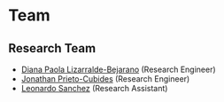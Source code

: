 # Team

## Research Team

- [Diana Paola Lizarralde-Bejarano](https://polislizarralde.github.io) (Research Engineer)
- [Jonathan Prieto-Cubides](https://jonaprieto.github.io) (Research Engineer)
- [Leonardo Sanchez](https://qleoz12.github.io) (Research Assistant)

